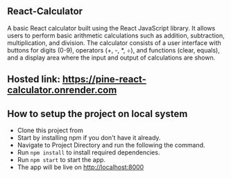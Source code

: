 ## React-Calculator

A basic React calculator built using the React JavaScript library. It allows users to perform basic arithmetic calculations such as addition, subtraction, multiplication, and division. The calculator consists of a user interface with buttons for digits (0-9), operators (+, -, *, ÷), and functions (clear, equals), and a display area where the input and output of calculations are shown.

## Hosted link: https://pine-react-calculator.onrender.com

## How to setup the project on local system
- Clone this project from 
- Start by installing npm if you don't have it already.
- Navigate to Project Directory and run the following the command.
- Run `npm install` to install required dependencies.
- Run `npm start` to start the app.
- The app will be live on [http://localhost:8000](http://localhost:8000)
